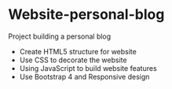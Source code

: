 # Website-personal-blog
Project building a personal blog
- Create HTML5 structure for website
- Use CSS to decorate the website
- Using JavaScript to  build website features 
- Use Bootstrap 4 and Responsive design

